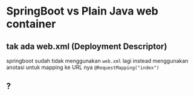 
# SpringBoot vs Plain Java web container

## tak ada web.xml (Deployment Descriptor)
springboot sudah tidak menggunakan `web.xml` lagi
instead menggunakan anotasi untuk mapping ke URL nya
`@RequestMapping("index")`

## ?
 

